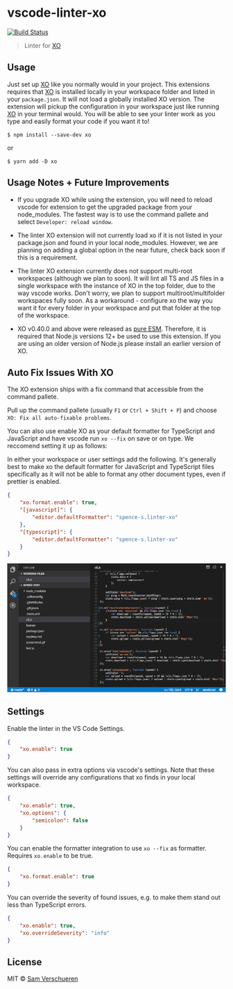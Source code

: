 # vscode-linter-xo

[![Build Status](https://travis-ci.org/SamVerschueren/vscode-linter-xo.svg?branch=master)](https://travis-ci.org/SamVerschueren/vscode-linter-xo)

> Linter for [XO](https://github.com/sindresorhus/xo)

## Usage

Just set up [XO](https://github.com/sindresorhus/xo) like you normally would in your project. This extensions requires that [XO](https://github.com/sindresorhus/xo) is installed locally in your workspace folder and listed in your `package.json`. It will not load a globally installed XO version. The extension will pickup the configuration in your workspace just like running [XO](https://github.com/sindresorhus/xo) in your terminal would. You will be able to see your linter work as you type and easily format your code if you want it to!

```shell
$ npm install --save-dev xo
```

or

```shell
$ yarn add -D xo
```

## Usage Notes + Future Improvements

- If you upgrade XO while using the extension, you will need to reload vscode for extension to get the upgraded package from your node_modules. The fastest way is to use the command pallete and select `Developer: reload window`.

- The linter XO extension will not currently load xo if it is not listed in your package.json and found in your local node_modules. However, we are planning on adding a global option in the near future, check back soon if this is a requirement.

- The linter XO extension currently does not support multi-root workspaces (although we plan to soon). It will lint all TS and JS files in a single workspace with the instance of XO in the top folder, due to the way vscode works. Don't worry, we plan to support multiroot/multifolder workspaces fully soon. As a workaround - configure xo the way you want it for every folder in your workspace and put that folder at the top of the workspace.

- XO v0.40.0 and above were released as [pure ESM](https://gist.github.com/sindresorhus/a39789f98801d908bbc7ff3ecc99d99c). Therefore, it is required that Node.js versions 12+ be used to use this extension. If you are using an older version of Node.js please install an earlier version of XO.

## Auto Fix Issues With XO

The XO extension ships with a fix command that accessible from the command pallete.

Pull up the command pallete (usually `F1` or `Ctrl + Shift + P`) and choose `XO: Fix all auto-fixable problems`.

You can also use enable XO as your default formatter for TypeScript and JavaScript and have vscode run `xo --fix` on save or on type. We reccomend setting it up as follows:

In either your workspace or user settings add the following. It's generally best to make xo the default formatter for JavaScript and TypeScript files specifically as it will not be able to format any other document types, even if prettier is enabled.

```json
{
	"xo.format.enable": true,
	"[javascript]": {
		"editor.defaultFormatter": "spence-s.linter-xo"
	},
	"[typescript]": {
		"editor.defaultFormatter": "spence-s.linter-xo"
	}
}
```

![](media/fix.gif)

## Settings

Enable the linter in the VS Code Settings.

```json
{
	"xo.enable": true
}
```

You can also pass in extra options via vscode's settings. Note that these settings will override any configurations that xo finds in your local workspace.

```json
{
	"xo.enable": true,
	"xo.options": {
		"semicolon": false
	}
}
```

You can enable the formatter integration to use `xo --fix` as formatter. Requires `xo.enable` to be true.

```json
{
	"xo.format.enable": true
}
```

You can override the severity of found issues, e.g. to make them stand out less than TypeScript errors.

```json
{
	"xo.enable": true,
	"xo.overrideSeverity": "info"
}
```

## License

MIT © [Sam Verschueren](http://github.com/SamVerschueren)
